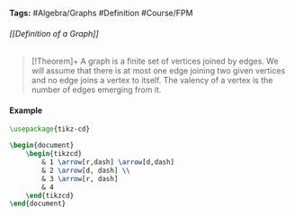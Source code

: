 **Tags:** #Algebra/Graphs #Definition #Course/FPM 
###### [[Definition of a Graph]]
> [!Theorem]+
> A graph is a finite set of vertices joined by edges. We will assume that there is at most one edge joining two given vertices and no edge joins a vertex to itself. The valency of a vertex is the number of edges emerging from it.
#### Example

```tikz
\usepackage{tikz-cd}

\begin{document}
	\begin{tikzcd}
	    & 1 \arrow[r,dash] \arrow[d,dash]
	    & 2 \arrow[d, dash] \\
	    & 3 \arrow[r, dash]
	    & 4
	\end{tikzcd}
\end{document}
```